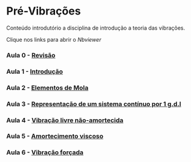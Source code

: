 # Pré-Vibrações
Conteúdo introdutório a disciplina de introdução a teoria das vibrações.


Clique nos links para abrir o *Nbviewer*

### Aula 0 - [Revisão](https://nbviewer.jupyter.org/github/danielbmmatos/PreVib/blob/master/Aula%200%20-%20Revis%C3%A3o.ipynb)

### Aula 1 - [Introdução](https://nbviewer.jupyter.org/github/danielbmmatos/Pre-Vibracoes/blob/master/Aula%201%20-%20Introdu%C3%A7%C3%A3o.ipynb)

### Aula 2 - [Elementos de Mola](https://nbviewer.jupyter.org/github/danielbmmatos/PreVib/blob/master/Aula%202-%20Elementos%20de%20mola.ipynb)

### Aula 3 - [Representação de um sistema contínuo por 1 g.d.l](https://nbviewer.jupyter.org/github/danielbmmatos/Pre-Vibracoes/blob/master/Aula%203-%20%20Representa%C3%A7%C3%A3o%20de%20um%20sistema%20cont%C3%ADnuo%20por%201G.D.L..ipynb)

### Aula 4 - [Vibração livre não-amortecida](https://nbviewer.jupyter.org/github/danielbmmatos/Pre-Vibracoes/blob/master/Aula%204-%20VIbracao%20livre.ipynb)

### Aula 5 - [Amortecimento viscoso]()

### Aula 6 - [Vibração forçada]()

